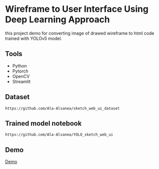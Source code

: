 # Wireframe to User Interface Using Deep Learning Approach


this project demo for converting image of drawed wireframe to html code trained with YOLOv5 model.

## Tools

- Python
- Pytorch
- OpenCV
- Streamlit

## Dataset
```
https://github.com/Ala-Alsanea/sketch_web_ui_dataset
```
## Trained model notebook 
```
https://github.com/Ala-Alsanea/YOLO_sketch_web_ui
```

## Demo
[Demo](./assets/demo.mp4)

